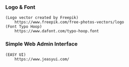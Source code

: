 ### Logo & Font
    (Logo vector created by Freepik) 
        https://www.freepik.com/free-photos-vectors/logo
    (Font Typo Hoop)
        https://www.dafont.com/typo-hoop.font
### Simple Web Admin Interface 
    (EASY UI) 
        https://www.jeasyui.com/
